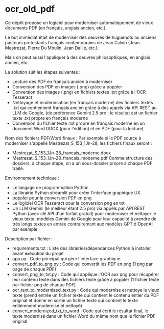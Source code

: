 # ocr_old_pdf
Ce dépôt propose un logiciel pour moderniser automatiquement de vieux documents PDF (en français, anglais ancien, etc.). 

Le but immédiat était de moderniser des oeuvres de huguenots ou anciens pasteurs protestants français contemporains de Jean Calvin (Jean Mestrezat, Pierre Du Moulin, Jean Daillé, etc.).

Mais on peut aussi l'appliquer à des oeuvres philosophiques, en anglais ancien, etc.

La solution suit les étapes suivantes :
- Lecture des PDF en français ancien à moderniser
- Conversion des PDF en images (.png) grâce à poppler
- Conversion des images (.png) en fichiers textes .txt grâce à l'OCR Tesseract
- Nettoyage et modernisation (en français moderne) des fichiers textes .txt qui contiennent français ancien grâce à des appels via API REST au LLM de Google, (de préférence Gemini 2.5 pro : le résultat est un fichier texte .txt propre en français moderne
- Conversion du fichier texte .txt propre en français moderne en un document Word DOCX (pour l'édition) et en PDF (pour la lecture)

Nom des fichiers PDF/Word finaux : Par exemple si le PDF source à moderniser s'appelle Mestrezat_S_153_1Jn-28, les fichiers finaux seront : 
- Mestrezat_S_153_1Jn-28_francais_moderne.docx
- Mestrezat_S_153_1Jn-28_francais_moderne.pdf
Comme structure des dossiers, à chaque étape, on a un sous-dossier propre à chaque PDF traité. 

Environnement technique : 
- Le langage de programmation Python
- La librairie Python streamlit pour créer l'interface graphique UX
- poppler pour la conversion PDF en png
- Le logiciel OCR Tesseract pour la conversion png en txt
- Un LLM Gemini (le meilleur étant 2.5 pro) via appels par API REST Python (avec clé API d'un forfait gratuit) pour moderniser et nettoyer le vieux texte, modèles Gemini de Google pour leur capacité à prendre de très longs textes en entrée contrairement aux modèles GPT d'OpenAI par exemple

Description par fichier :
- requirements.txt : Liste des librairies/dépendances Python à installer avant exécution du projet
- app.py : Code principal qui gère l'interface graphique 
- convert_pdf_to_png.py : Code qui convertit les PDF en png (1 png par page de chaque PDF)
- convert_png_to_txt.py : Code qui applique l'OCR aux png pour récupérer leur contenu texte dans des fichiers texte grâce à poppler (1 fichier texte par fichier png de chaque PDF)
- ocr_text_to_modernized_text.py : Code qui modernise et nettoye le vieux texte (prend entrée un fichier texte qui contient le contenu entier du PDF original et donne en sortie un fichier texte qui contient le texte entièrement modernisé et nettoyé)
- convert_modernized_txt_to_word : Code qui écrit le résultat final, le texte modernisé dans un fichier Word du même nom que le fichier PDF original